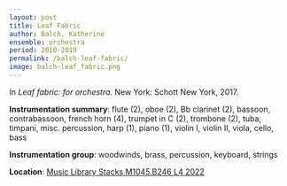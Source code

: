 ```yaml
---
layout: post
title: Leaf Fabric
author: Balch, Katherine
ensemble: orchestra
period: 2010-2019
permalink: /balch-leaf-fabric/
image: balch-leaf_fabric.png
---
```


In *Leaf fabric: for orchestra.* New York: Schott New York, 2017.

**Instrumentation summary**: flute (2), oboe (2), Bb clarinet (2),  bassoon, contrabassoon, french horn (4), trumpet in C (2), trombone (2), tuba, timpani, misc. percussion, harp (1), piano (1), violin I, violin II, viola, cello, bass

**Instrumentation group**: woodwinds, brass, percussion, keyboard, strings

**Location**: <a href="https://tufts.primo.exlibrisgroup.com/permalink/01TUN_INST/1kc9gia/alma991018911078203851" target="_blank">Music Library Stacks M1045.B246 L4 2022</a>